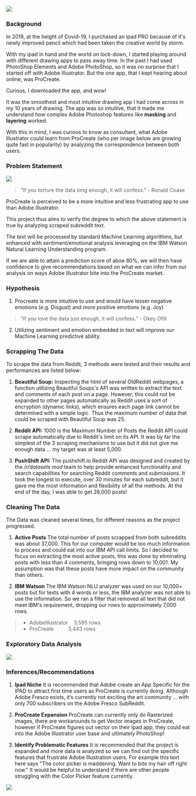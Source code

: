 ![](https://ofilispeaks.com/wp-content/uploads/Screen-Shot-2021-03-05-at-11.37.21-AM.png)

### Background

In 2019, at the height of Covid-19, I purchased an ipad PRO because of it's newly improved pencil which had been taken the creative world by storm.

With my ipad in hand and the world on lock-down, I started playing around with different drawing apps to pass away time. In the past I had used PhotoShop Elements and Adobe PhotoShop, so it was no surprise that I started off with Adobe Illustrator. But the one app, that I kept hearing about online, was ProCreate.

Curious, I downloaded the app, and wow!

It was the smoothest and most intuitive drawing app I had come across in my 10 years of drawing. The app was so intuitive, that it made me understand how complex Adobe Photoshop features like **masking** and **layering** worked.

With this in mind, I was curious to know as consultant, what Adobe Illustrator could learn from ProCreate (who per image below are growing quite fast in popularity) by analyzing the correspondence between both users.


### Problem Statement

![](https://ofilispeaks.com/wp-content/uploads/Screen-Shot-2021-03-05-at-11.37.53-AM.png)

> “If you torture the data long enough, it will confess.” - Ronald Coase

ProCreate is perceived to be a more intuitive and less frustrating app to use than Adobe Illustrator.

This project thus aims to verify the degree to which the above statement is true by analyzing scraped subreddit text. 

The text will be processed by standard Machine Learning algorithms, but enhanced with sentiment/emotional analysis leveraging on the IBM Watson Natural Learning Understanding program.

If we are able to attain a prediction score of aboe 80%, we will then have confidence to give recommendations based on what we can infer from our analysis on ways Adobe Illustrator bite into the ProCreate market.


### Hypothesis

1. Procreate is more intuitive to use and would have lesser negative emotions (e.g. Disgust) and more positive emotions (e.g. Joy)

> “If you love the data just enough, it will confess.” - Okey Ofili

2. Utilizing sentiment and emotion embedded in text will improve our Machine Learning predictive ability.


### Scrapping The Data

To scrape the data from Reddit, 3 methods were tested and their results and performances are listed below:

1. **Beautiful Soup:** Inspecting the html of several OldReddit webpages, a function utilizing Beautiful Soups's API was written to extract the text and comments of each post on a page. However, this could not be expanded to other pages automatically as Reddit uses a sort of encryption (dynamic links), which ensures each page link cannot be determined with a simple logic. Thus the maximum number of data that could be scraped with Beautiful Soup was 25.

2. **Reddit API:** 1000 is the Maximum Number of Posts the Reddit API could scrape automatically due to Reddit's limit on its API. It was by far the simplest of the 3 scraping mechanisms to use but it did not give me enough data ... my target was at least 5,000.

3. **PushShift API:** The pushshift.io Reddit API was designed and created by the */r/datasets mod* team to help provide enhanced functionality and search capabilities for searching Reddit comments and submissions. It took the longest to execute, over 30 minutes for each subreddit, but it gave me the most information and flexibility of all the methods. At the end of the day, I was able to get 28,000 posts!


### Cleaning The Data

The Data was cleaned several times, for different reasons as the project progressed.

1. **Active Posts** The total number of posts scrapped from both subreddits was about 37,000. This for our computer would be too much information to process and could eat into our IBM API call limits. So I decided to focus on extracting the most active posts, this was done by eliminating posts with less than 4 comments, bringing rows down to 10,001. My assumption was that these posts have more impact on the community than others.

2. **IBM Watson** The IBM Watson NLU analyzer was used on our 10,000+ posts but for texts with 4 words or less, the IBM analyzer was not able to use the information. So we ran a filter that removed all text that did not meet IBM's requirement, dropping our rows to approximately 7,000 rows.

> - AdobeIllustrator    3,595 rows
> - ProCreate           3,443 rows

### Exploratory Data Analysis

![](https://ofilispeaks.com/wp-content/uploads/Screen-Shot-2021-03-05-at-11.38.40-AM.png)

### Inferences/Recommendations

1. **Ipad Niche** It is recommended that Adobe create an App Specific for the IPAD to attract first time users as ProCreate is currently doing. Although Adobe Fresco exists, it’s currently not exciting the art community ... with only 700 subscribers on the Adobe Fresco SubReddit.

2. **ProCreate Expansion** ProCreate can currently only do Rasterized images, there are workarounds to get Vector images in ProCreate, however if ProCreate figures out vector on their Ipad app, they could eat into the Adobe Illustrator user base and ultimately PhotoShop!

3. **Identify Problematic Features** It is recommended that the project is expanded and more data is analyzed so we can find out the specific features that frustrate Adobe Illustration users. For example this text here says "The color picker is maddening. Want to bite my hair off right now." It would be helpful to understand if there are other people struggling with the Color Picker feature currently.

![](https://ofilispeaks.com/wp-content/uploads/Screen-Shot-2021-03-05-at-11.39.30-AM.png)
